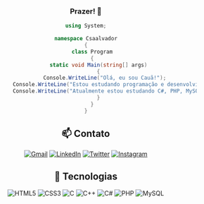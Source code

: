 
  <div style="text-align: center;">

### Prazer! 🥷


```csharp
using System;

namespace Csaalvador
{
    class Program
    {
        static void Main(string[] args)
        {
            Console.WriteLine("Olá, eu sou Cauã!");
            Console.WriteLine("Estou estudando programação e desenvolvimento web.");
            Console.WriteLine("Atualmente estou estudando C#, PHP, MySQL e JavaScript.");
        }
    }
}

```
  
   <div align="center">

## 📫 Contato

[![Gmail](https://img.shields.io/badge/Gmail-D14836?style=for-the-badge&logo=gmail&logoColor=white)](mailto:csaalvador777@gmail.com)
[![LinkedIn](https://img.shields.io/badge/LinkedIn-0077B5?style=for-the-badge&logo=linkedin&logoColor=white)](https://www.linkedin.com/in/cau%C3%A3-santos-0b1b1b1b9/)
[![Twitter](https://img.shields.io/badge/Twitter-1DA1F2?style=for-the-badge&logo=twitter&logoColor=white)](https://twitter.com/Csaalvador)
[![Instagram](https://img.shields.io/badge/Instagram-E4405F?style=for-the-badge&logo=instagram&logoColor=white)](https://instagram.com/csaalvador?igshid=ZDdkNTZiNTM=)

## 🚀 Tecnologias

![HTML5](https://img.shields.io/badge/HTML5-E34F26?style=for-the-badge&logo=html5&logoColor=white)
![CSS3](https://img.shields.io/badge/CSS3-1572B6?style=for-the-badge&logo=css3&logoColor=white)
![C](https://img.shields.io/badge/C-A8B9CC?style=for-the-badge&logo=c&logoColor=black)
![C++](https://img.shields.io/badge/C++-00599C?style=for-the-badge&logo=c%2B%2B&logoColor=white)
![C#](https://img.shields.io/badge/C%23-239120?style=for-the-badge&logo=c-sharp&logoColor=white)
![PHP](https://img.shields.io/badge/PHP-777BB4?style=for-the-badge&logo=php&logoColor=white)
![MySQL](https://img.shields.io/badge/MySQL-00000F?style=for-the-badge&logo=mysql&logoColor=white)


</div>

